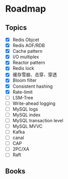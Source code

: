 # Roadmap

## Topics

- [x] Redis Objcet
- [x] Redis AOF/RDB
- [x] Cache pattern
- [x] I/O multiplex
- [x] Reactor pattern
- [x] Redis lock
- [x] 缓存雪崩、击穿、穿透
- [x] Bloom filter
- [x] Consistent hashing
- [x] Rate-limit
- [ ] LSM-Tree
- [ ] Write-ahead logging
- [ ] MySQL logs
- [ ] MySQL index
- [ ] MySQL transaction level
- [ ] MySQL MVVC
- [ ] Kafka
- [ ] canal
- [ ] CAP
- [ ] 2PC/XA
- [ ] Raft

## Books

